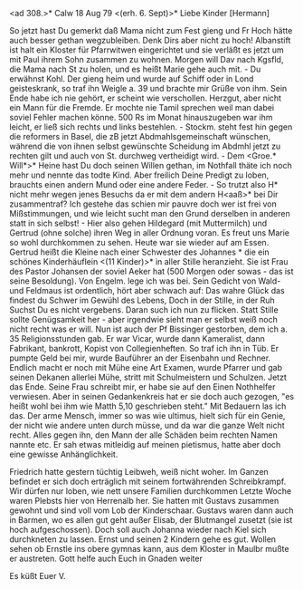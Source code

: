 <ad 308.>* Calw 18 Aug 79
 <(erh. 6. Sept)>*
Liebe Kinder [Hermann]

So jetzt hast Du gemerkt daß Mama nicht zum Fest gieng und Fr Hoch hätte auch besser gethan wegzubleiben. Denk Dirs aber nicht zu hoch! Albanstift ist halt ein Kloster für Pfarrwitwen eingerichtet und sie verläßt es jetzt um mit Paul ihrem Sohn zusammen zu wohnen. Morgen will Dav nach Kgsfld, die Mama nach St zu holen, und es heißt Marie gehe auch mit. - Du erwähnst Kohl. Der gieng heim und wurde auf Schiff oder in Lond geisteskrank, so traf ihn Weigle a. 39 und brachte mir Grüße von ihm. Sein Ende habe ich nie gehört, er scheint wie verschollen. Herzgut, aber nicht ein Mann für die Fremde. Er mochte nie Tamil sprechen weil man dabei soviel Fehler machen könne. 500 Rs im Monat hinauszugeben war ihm leicht, er ließ sich rechts und links bestehlen. - Stockm. steht fest hin gegen die reformers in Basel, die zB jetzt Abdmahlsgemeinschaft wünschen, während die von ihnen selbst gewünschte Scheidung im Abdmhl jetzt zu rechten gilt und auch von St. durchweg vertheidigt wird. - Dem <Groe.* Will*>* Heine hast Du doch seinen Willen gethan, im Nothfall thäte ich noch mehr und nennte das todte Kind. Aber freilich Deine Predigt zu loben, brauchts einen andern Mund oder eine andere Feder. - So trutzt also H<ildner>* nicht mehr wegen jenes Besuchs da er mit dem andern H<aaß>* bei Dir zusammentraf? Ich gestehe das schien mir pauvre doch wer ist frei von Mißstimmungen, und wie leicht sucht man den Grund derselben in anderen statt in sich selbst! - Hier also gehen Hildegard (mit Muttermilch) und Gertrud (ohne solche) ihren Weg in aller Ordnung voran. Es freut uns Marie so wohl durchkommen zu sehen. Heute war sie wieder auf am Essen. Gertrud heißt die Kleine nach einer Schwester des Johannes <Past Johannsen in Curland>* die ein schönes Kinderhäuflein <(11 Kinder)>* in aller Stille heranzieht. Sie ist Frau des Pastor Johansen der soviel Aeker hat (500 Morgen oder sowas - das ist seine Besoldung). 
Von Engelm. lege ich was bei. Sein Gedicht von Wald- und Feldmaus ist ordentlich, hört aber schwach auf:
 Das wahre Glück das findest du
 Schwer im Gewühl des Lebens,
 Doch in der Stille, in der Ruh
 Suchst Du es nicht vergebens.
Daran such ich nun zu flicken. Statt Stille sollte Genügsamkeit her - aber irgendwie sieht man er selbst weiß noch nicht recht was er will. 
Nun ist auch der Pf Bissinger gestorben, dem ich a. 35 Religionsstunden gab. Er war Vicar, wurde dann Kameralist, dann Fabrikant, bankrott, Kopist von Collegienheften. So traf ich ihn in Tüb. Er pumpte Geld bei mir, wurde Bauführer an der Eisenbahn und Rechner. Endlich macht er noch mit Mühe eine Art Examen, wurde Pfarrer und gab seinen Dekanen allerlei Mühe, stritt mit Schulmeistern und Schulzen. Jetzt das Ende. Seine Frau schreibt mir, er habe sie auf den Einen Nothhelfer verwiesen. Aber in seinen Gedankenkreis hat er sie doch auch gezogen, "es heißt wohl bei ihm wie Matth 5,10 geschrieben steht." Mit Bedauern las ich das. Der arme Mensch, immer so was wie ultimus, hielt sich für ein Genie, der nicht wie andere unten durch müsse, und da war die ganze Welt nicht recht. Alles gegen ihn, den Mann der alle Schäden beim rechten Namen nannte etc. Er sah etwas mitleidig auf meinen pietismus, hatte aber doch eine gewisse Anhänglichkeit.

Friedrich hatte gestern tüchtig Leibweh, weiß nicht woher. Im Ganzen befindet er sich doch erträglich mit seinem fortwährenden Schreibkrampf. Wir dürfen nur loben, wie nett unsere Familien durchkommen Letzte Woche waren Plebsts hier von Herrenalb her. Sie hatten mit Gustavs zusammen gewohnt und sind voll vom Lob der Kinderschaar. Gustavs waren dann auch in Barmen, wo es allen gut geht außer Elisab, der Blutmangel zusetzt (sie ist hoch aufgeschossen). Doch soll auch Johanna wieder nach Kiel sich durchkneten zu lassen. Ernst und seinen 2 Kindern gehe es gut. Wollen sehen ob Ernstle ins obere gymnas kann, aus dem Kloster in Maulbr mußte er austreten. Gott helfe auch Euch in Gnaden weiter

 Es küßt Euer V.
